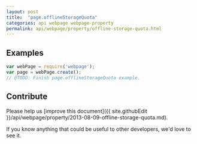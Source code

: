 ```yaml
---
layout: post
title:  "page.offlineStorageQuota"
categories: api webpage webpage-property
permalink: api/webpage/property/offline-storage-quota.html
---
```


## Examples

```javascript
var webPage = require('webpage');
var page = webPage.create();
// @TODO: Finish page.offlineStorageQuota example.
```

## Contribute

Please help us [improve this document]({{ site.githubEdit }}/api/webpage/property/2013-08-09-offline-storage-quota.md).

If you know anything that could be useful to other developers, we'd love to see it.


